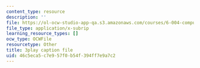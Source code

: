 ```yaml
---
content_type: resource
description: ''
file: https://ol-ocw-studio-app-qa.s3.amazonaws.com/courses/6-004-computation-structures-spring-2017/46c5eca5c7e957f0b54f394ff7e9a7c2_YOABS3tTHVc.vtt
file_type: application/x-subrip
learning_resource_types: []
ocw_type: OCWFile
resourcetype: Other
title: 3play caption file
uid: 46c5eca5-c7e9-57f0-b54f-394ff7e9a7c2
---
```

